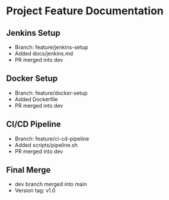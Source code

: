 # Project Feature Documentation

## Jenkins Setup
- Branch: feature/jenkins-setup
- Added docs/jenkins.md
- PR merged into dev

## Docker Setup
- Branch: feature/docker-setup
- Added Dockerfile
- PR merged into dev

## CI/CD Pipeline
- Branch: feature/ci-cd-pipeline
- Added scripts/pipeline.sh
- PR merged into dev

## Final Merge
- dev branch merged into main
- Version tag: v1.0
